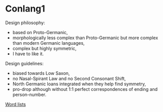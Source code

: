 # Conlang1

Design philosophy:

- based on Proto-Germanic,
- morphologically less complex than Proto-Germanic but more complex than modern
  Germanic languages,
- complex but highly symmetric,
- I have to like it.

Design guidelines:

- biased towards Low Saxon,
- no Nasal-Spirant Law and no Second Consonant Shift,
- North Germanic loans integrated when they help find symmetry,
- pro-drop although without 1:1 perfect correspondences of ending and person-number.

[Word lists](/word-list/index.md)
